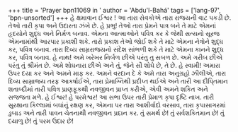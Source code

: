+++
title = 'Prayer bpn11069 in '
author = 'Abdu'l-Bahá'
tags = ['lang-97', 'bpn-unsorted']
+++
હે ક્ષમાવાન ઈશ્વર ! આ તારા સેવકોએ તારા રાજયની વાટ પકડી છે. તેઓ તારી કૃપા અને ઉદારતા ઝંખે છે. હે પ્રભુ! તેઓ તારા પ્રેમને પાત્ર બને તે માટે એમનાં હૃદયોને શુદ્ધ અને નિર્મળ બનાવ. એમના આત્માઓને પવિત્ર કર કે જેથી સત્યનો સૂરજ એમનામાંથી આરપાર પ્રકાશી શકે. તારો પ્રકાશ તેઓ જોઈ શકે તે માટે એમના નેત્રોને શુદ્ધ કર, પવિત્ર બનાવ. તારા દિવ્ય સામ્રરાજયનો સંદેશ સાંભળી શકે તે માટે એમના કાનને શુદ્ધ કર, પવિત્ર બનાવ. 
હે નાથ! અમે ખરેખર નિર્બળ છીએ પરંતુ તુ સબળ છે. અમે ગરીબ છીએ પરંતુ તું શ્રીમંત છે. અમે શોઘનારા છીએ અને તું, જેને સૌ શોઘે છે, તે છે. હે સ્વામી! અમારા ઉપર દયા કર અને અમને માફ કર. અમને વરદાન દે કે અમે તારા અનુગ્રહો ઝીલીએ, તારા દિવ્ય સામ્રાજય તરફ આકર્ષાઈએ, તારા  પ્રેમાગ્નિથી પ્રદીપ્ત થઈએ અને તારી આ દીપિ્તમાન શતાબ્દીમાં તારી પવિત્ર પ્રાણફૂકથી નવજીવન પ્રાપ્ત કરીએ, એવી અમને શકિત અને સજજતા મળે. 
હે ઈશ્વર! હે પરમેશ્વર! આ સભા ઉપર તારી પ્રેમાળ કૃપા દૃષ્ટિ નાખ. તારી સુરક્ષાના કિલ્લામાં બઘાંનું રક્ષણ કર, એમના પર તારા આશીર્વાદો વરસાવ, તારા કૃપાસાગરમાં ડુબાડ અને તારી પાવન ચેતનાથી નવજીવન પ્રદાન કર. 
તું સમર્થ છે! તું સર્વશકિતમાન છે! તું દયાળુ છે! તું પરમ ઉદાર છે!
